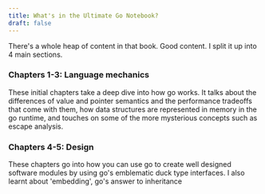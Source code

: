 ```yaml
---
title: What's in the Ultimate Go Notebook?
draft: false
---
```

There's a whole heap of content in that book. Good content. I split it up into 4 main sections.

### Chapters 1-3: Language mechanics
These initial chapters take a deep dive into how go works. It talks about the differences of value and pointer semantics and the performance tradeoffs that come with them, how data structures are represented in memory in the go runtime, and touches on some of the more mysterious concepts such as escape analysis.

### Chapters 4-5: Design
These chapters go into how you can use go to create well designed software modules by using go's emblematic duck type interfaces. I also learnt about 'embedding', go's answer to inheritance 